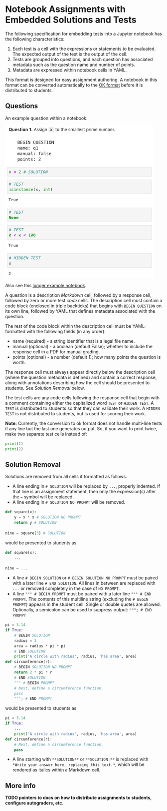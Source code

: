 # Notebook Assignments with Embedded Solutions and Tests

The following specification for embedding tests into a Jupyter notebook has the
following characteristics:

1. Each test is a cell with the expressions or statements to be evaluated. The
   expected output of the test is the output of the cell.
2. Tests are grouped into questions, and each question has associated metadata
   such as the question name and number of points.
3. Metadata are expressed within notebook cells in YAML.

This format is designed for easy assignment authoring. A notebook in this format
can be converted automatically to the [OK
format](https://github.com/data-8/Gofer-Grader/blob/master/docs/ok-test-format.md)
before it is distributed to students.

## Questions

An example question within a notebook:

<img src="example-question.png" />

Also see this [longer example
notebook](https://github.com/okpy/jupyter-assignment/blob/master/tests/example.ipynb).

A question is a description *Markdown* cell, followed by a response cell,
followed by zero or more test *code* cells. The description cell must contain a
code block (enclosed in triple backticks) that begins with `BEGIN QUESTION` on
its own line, followed by YAML that defines metadata associated with the
question.

The rest of the code block within the description cell must be YAML-formatted
with the following fields (in any order):

* name (required) - a string identifier that is a legal file name.
* manual (optional) - a boolean (default False); whether to include the response
  cell in a PDF for manual grading.
* points (optional) - a number (default 1); how many points the question is
  worth.

The response cell must always appear directly below the description cell (where
the question metadata is defined) and contain a correct response, along with
annotations describing how the cell should be presented to students. See
*Solution Removal* below.

The test cells are any code cells following the response cell that begin with a
comment containing either the capitalized word `TEST` or `HIDDEN TEST`. A `TEST`
is distributed to students so that they can validate their work. A `HIDDEN TEST`
is not distributed to students, but is used for scoring their work.

**Note:** Currently, the conversion to ok format does not handle multi-line
tests if any line but the last one generates output. So, if you want to print
twice, make two separate test cells instead of:

```python
print(1)
print(2)
```

## Solution Removal

Solutions are removed from all cells if formatted as follows.

* A line ending in `# SOLUTION` will be replaced by `...`, properly indented. If
  that line is an assignment statement, then only the expression(s) after the
  `=` symbol will be replaced.
* A line ending in `# SOLUTION NO PROMPT` will be removed.

```python
def square(x):
    y = x * x # SOLUTION NO PROMPT
    return y # SOLUTION

nine = square(3) # SOLUTION
```

would be presented to students as

```python
def square(x):
    ...

nine = ...
```

* A line `# BEGIN SOLUTION` or `# BEGIN SOLUTION NO PROMPT` must be paired with
  a later line `# END SOLUTION`. All lines in between are replaced with `...` or
  removed completely in the case of `NO PROMPT`.
* A line `""" # BEGIN PROMPT` must be paired with a later line `""" # END
  PROMPT`. The contents of this multiline string (excluding the `# BEGIN
  PROMPT`) appears in the student cell. Single or double quotes are allowed.
  Optionally, a semicolon can be used to suppress output: `"""; # END PROMPT`

```python
pi = 3.14
if True:
    # BEGIN SOLUTION
    radius = 3
    area = radius * pi * pi
    # END SOLUTION
    print('A circle with radius', radius, 'has area', area)
def circumference(r):
    # BEGIN SOLUTION NO PROMPT
    return 2 * pi * r
    # END SOLUTION
    """ # BEGIN PROMPT
    # Next, define a circumference function.
    pass
    """; # END PROMPT
```

would be presented to students as

```python
pi = 3.14
if True:
    ...
    print('A circle with radius', radius, 'has area', area)
def circumference(r):
    # Next, define a circumference function.
    pass
```

* A line starting with `**SOLUTION**` or `**SOLUTION:**` is replaced with
  `*Write your answer here, replacing this text.*`, which will be rendered as
  italics within a Markdown cell.

## More info

**TODO pointers to docs on how to distribute assignments to students, configure autograders, etc.**